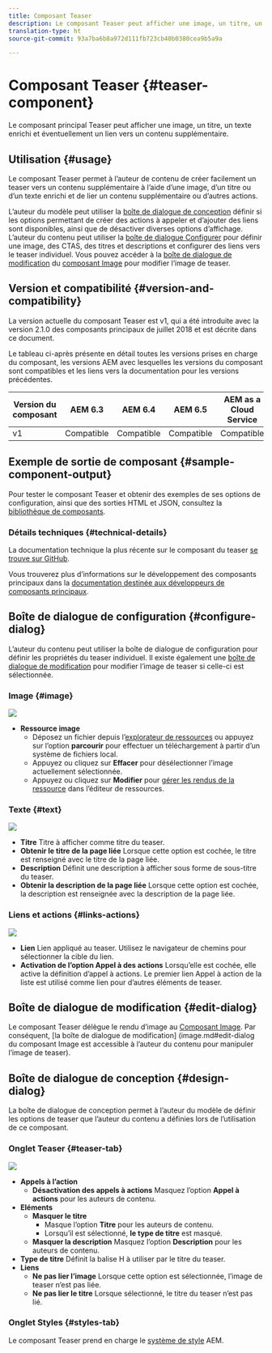 ```yaml
---
title: Composant Teaser
description: Le composant Teaser peut afficher une image, un titre, un texte enrichi et éventuellement un lien vers un contenu supplémentaire.
translation-type: ht
source-git-commit: 93a7ba6b8a972d111fb723cb40b0380cea9b5a9a

---
```



# Composant Teaser {#teaser-component}

Le composant principal Teaser peut afficher une image, un titre, un texte enrichi et éventuellement un lien vers un contenu supplémentaire.

## Utilisation {#usage}

Le composant Teaser permet à l’auteur de contenu de créer facilement un teaser vers un contenu supplémentaire à l’aide d’une image, d’un titre ou d’un texte enrichi et de lier un contenu supplémentaire ou d’autres actions.

L’auteur du modèle peut utiliser la [boîte de dialogue de conception](#design-dialog) définir si les options permettant de créer des actions à appeler et d’ajouter des liens sont disponibles, ainsi que de désactiver diverses options d’affichage. L’auteur du contenu peut utiliser la [boîte de dialogue Configurer](#configure-dialog) pour définir une image, des CTAS, des titres et descriptions et configurer des liens vers le teaser individuel. Vous pouvez accéder à la [boîte de dialogue de modification](image.md#edit-dialog) du [composant Image](image.md) pour modifier l’image de teaser.

## Version et compatibilité {#version-and-compatibility}

La version actuelle du composant Teaser est v1, qui a été introduite avec la version 2.1.0 des composants principaux de juillet 2018 et est décrite dans ce document.

Le tableau ci-après présente en détail toutes les versions prises en charge du composant, les versions AEM avec lesquelles les versions du composant sont compatibles et les liens vers la documentation pour les versions précédentes.

| Version du composant | AEM 6.3 | AEM 6.4 | AEM 6.5 | AEM as a Cloud Service |
|---|---|---|---|---|
| v1 | Compatible | Compatible | Compatible | Compatible |

## Exemple de sortie de composant {#sample-component-output}

Pour tester le composant Teaser et obtenir des exemples de ses options de configuration, ainsi que des sorties HTML et JSON, consultez la [bibliothèque de composants](https://adobe.com/go/aem_cmp_library_teaser).

### Détails techniques {#technical-details}

La documentation technique la plus récente sur le composant du teaser [se trouve sur GitHub](https://adobe.com/go/aem_cmp_tech_teaser_v1).

Vous trouverez plus d’informations sur le développement des composants principaux dans la [documentation destinée aux développeurs de composants principaux](/help/developing/overview.md).

## Boîte de dialogue de configuration {#configure-dialog}

L’auteur du contenu peut utiliser la boîte de dialogue de configuration pour définir les propriétés du teaser individuel. Il existe également une [boîte de dialogue de modification](#edit-dialog) pour modifier l’image de teaser si celle-ci est sélectionnée.

### Image {#image}

![](/help/assets/screen_shot_2018-07-03at104125.png)

* **Ressource image**
   * Déposez un fichier depuis l’[explorateur de ressources](https://docs.adobe.com/content/help/en/experience-manager-cloud-service/sites/authoring/fundamentals/environment-tools.html) ou appuyez sur l’option **parcourir** pour effectuer un téléchargement à partir d’un système de fichiers local.
   * Appuyez ou cliquez sur **Effacer** pour désélectionner l’image actuellement sélectionnée.
   * Appuyez ou cliquez sur **Modifier** pour [gérer les rendus de la ressource](https://docs.adobe.com/content/help/en/experience-manager-cloud-service/assets/manage/manage-digital-assets.html) dans l’éditeur de ressources.

### Texte {#text}

![](/help/assets/screen_shot_2018-07-03at104138.png)

* **Titre**
Titre à afficher comme titre du teaser.
* **Obtenir le titre de la page liée**
Lorsque cette option est cochée, le titre est renseigné avec le titre de la page liée.
* **Description**
Définit une description à afficher sous forme de sous-titre du teaser.
* **Obtenir la description de la page liée**
Lorsque cette option est cochée, la description est renseignée avec la description de la page liée.

### Liens et actions {#links-actions}

![](/help/assets/screen_shot_2018-07-03at104146.png)

* **Lien**
Lien appliqué au teaser. Utilisez le navigateur de chemins pour sélectionner la cible du lien.
* **Activation de l’option Appel à des actions**
Lorsqu’elle est cochée, elle active la définition d’appel à actions. Le premier lien Appel à action de la liste est utilisé comme lien pour d’autres éléments de teaser.

## Boîte de dialogue de modification {#edit-dialog}

Le composant Teaser délègue le rendu d’image au [Composant Image](image.md). Par conséquent, [la boîte de dialogue de modification] (image.md#edit-dialog du composant Image est accessible à l’auteur du contenu pour manipuler l’image de teaser).

## Boîte de dialogue de conception {#design-dialog}

La boîte de dialogue de conception permet à l’auteur du modèle de définir les options de teaser que l’auteur du contenu a définies lors de l’utilisation de ce composant.

### Onglet Teaser {#teaser-tab}

![](/help/assets/screen_shot_2018-07-03at105958.png)

* **Appels à l’action**
   * **Désactivation des appels à actions**
Masquez l’option **Appel à actions** pour les auteurs de contenu.
* **Eléments**
   * **Masquer le titre**
      * Masque l’option **Titre** pour les auteurs de contenu.
      * Lorsqu’il est sélectionné, **le type de titre** est masqué.
   * **Masquer la description**
Masquez l’option **Description** pour les auteurs de contenu.
* **Type de titre**
Définit la balise H à utiliser par le titre du teaser.
* **Liens**
   * **Ne pas lier l’image**
Lorsque cette option est sélectionnée, l’image de teaser n’est pas liée.
   * **Ne pas lier le titre**
Lorsque sélectionné, le titre du teaser n’est pas lié.

### Onglet Styles {#styles-tab}

Le composant Teaser prend en charge le [système de style](/help/get-started/authoring.md#component-styling) AEM.
